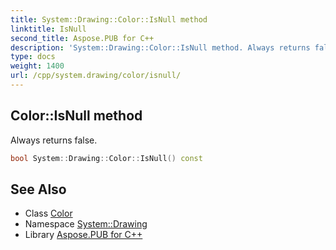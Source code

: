```yaml
---
title: System::Drawing::Color::IsNull method
linktitle: IsNull
second_title: Aspose.PUB for C++
description: 'System::Drawing::Color::IsNull method. Always returns false in C++.'
type: docs
weight: 1400
url: /cpp/system.drawing/color/isnull/
---
```

## Color::IsNull method


Always returns false.

```cpp
bool System::Drawing::Color::IsNull() const
```

## See Also

* Class [Color](../)
* Namespace [System::Drawing](../../)
* Library [Aspose.PUB for C++](../../../)
